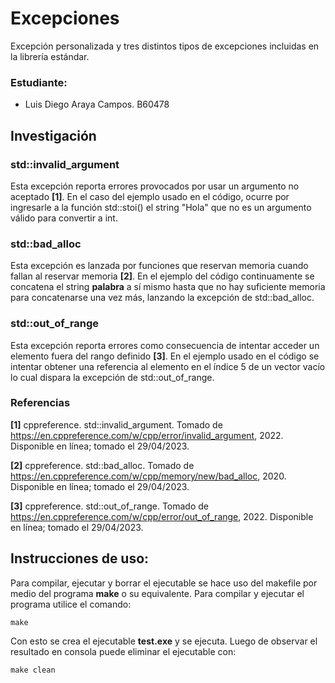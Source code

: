 # Excepciones

Excepción personalizada y tres distintos tipos de excepciones incluidas en la librería estándar.

### Estudiante:

* Luis Diego Araya Campos. B60478

## Investigación

### std::invalid_argument

Esta excepción reporta errores provocados por usar un argumento no aceptado
**[1]**. En el caso del ejemplo usado en el código, ocurre por ingresarle a
la función std::stoi() el string "Hola" que no es un argumento válido para
convertir a int.

### std::bad_alloc

Esta excepción es lanzada por funciones que reservan memoria cuando fallan al
reservar memoria **[2]**. En el ejemplo del código continuamente se concatena
el string **palabra** a sí mismo hasta que no hay suficiente memoria para
concatenarse una vez más, lanzando la excepción de std::bad_alloc.

### std::out_of_range

Esta excepción reporta errores como consecuencia de intentar acceder un
elemento fuera del rango definido **[3]**. En el ejemplo usado en el código se
intentar obtener una referencia al elemento en el índice 5 de un vector vacío
lo cual dispara la excepción de std::out_of_range.

### Referencias

**[1]** cppreference. std::invalid_argument. Tomado de https://en.cppreference.com/w/cpp/error/invalid_argument,
2022. Disponible en línea; tomado el 29/04/2023.

**[2]** cppreference. std::bad_alloc. Tomado de https://en.cppreference.com/w/cpp/memory/new/bad_alloc,
2020. Disponible en línea; tomado el 29/04/2023.

**[3]** cppreference. std::out_of_range. Tomado de https://en.cppreference.com/w/cpp/error/out_of_range,
2022. Disponible en línea; tomado el 29/04/2023.

## Instrucciones de uso:

Para compilar, ejecutar y borrar el ejecutable se hace uso del makefile por
medio del programa **make** o su equivalente. Para compilar y ejecutar el
programa utilice el comando:

```
make
```

Con esto se crea el ejecutable **test.exe** y se ejecuta. Luego de observar
el resultado en consola puede eliminar el ejecutable con:

```
make clean
```
